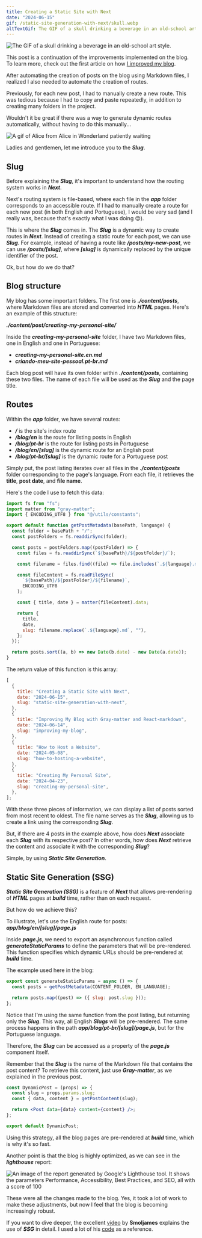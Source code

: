 ```yaml
---
title: Creating a Static Site with Next
date: "2024-06-15"
gif: /static-site-generation-with-next/skull.webp
altTextGif: The GIF of a skull drinking a beverage in an old-school art style.
---
```


![The GIF of a skull drinking a beverage in an old-school art style.](/static-site-generation-with-next/skull.webp)

This post is a continuation of the improvements implemented on the blog. To learn more, check out the first article on how [I improved my blog](/blog/en/improving-my-blog).

After automating the creation of posts on the blog using Markdown files, I realized I also needed to automate the creation of routes.

Previously, for each new post, I had to manually create a new route. This was tedious because I had to copy and paste repeatedly, in addition to creating many folders in the project.

Wouldn't it be great if there was a way to generate dynamic routes automatically, without having to do this manually...

![A gif of Alice from Alice in Wonderland patiently waiting](/static-site-generation-with-next/alice.gif)

Ladies and gentlemen, let me introduce you to the **_Slug_**.

## Slug

Before explaining the **_Slug_**, it's important to understand how the routing system works in **_Next_**.

Next's routing system is file-based, where each file in the **_app_** folder corresponds to an accessible route. If I had to manually create a route for each new post (in both English and Portuguese), I would be very sad (and I really was, because that's exactly what I was doing 😔).

This is where the **_Slug_** comes in. The **_Slug_** is a dynamic way to create routes in **_Next_**. Instead of creating a static route for each post, we can use **_Slug_**. For example, instead of having a route like **_/posts/my-new-post_**, we can use **_/posts/[slug]_**, where **_[slug]_** is dynamically replaced by the unique identifier of the post.

Ok, but how do we do that?

## Blog structure

My blog has some important folders. The first one is **_./content/posts_**, where Markdown files are stored and converted into **_HTML_** pages. Here's an example of this structure:

**_./content/post/creating-my-personal-site/_**

Inside the **_creating-my-personal-site_** folder, I have two Markdown files, one in English and one in Portuguese:

- **_creating-my-personal-site.en.md_**
- **_criando-meu-site-pessoal.pt-br.md_**

Each blog post will have its own folder within **_./content/posts_**, containing these two files. The name of each file will be used as the **_Slug_** and the page title.

## Routes

Within the **_app_** folder, we have several routes:

- **_/_** is the site's index route
- **_/blog/en_** is the route for listing posts in English
- **_/blog/pt-br_** is the route for listing posts in Portuguese
- **_/blog/en/[slug]_** is the dynamic route for an English post
- **_/blog/pt-br/[slug]_** is the dynamic route for a Portuguese post

Simply put, the post listing iterates over all files in the **_./content/posts_** folder corresponding to the page's language. From each file, it retrieves the **title**, **post date**, and **file name**.

Here's the code I use to fetch this data:

```js
import fs from "fs";
import matter from "gray-matter";
import { ENCODING_UTF8 } from "@/utils/constants";

export default function getPostMetadata(basePath, language) {
  const folder = basePath + "/";
  const postFolders = fs.readdirSync(folder);

  const posts = postFolders.map((postFolder) => {
    const files = fs.readdirSync(`${basePath}/${postFolder}/`);

    const filename = files.find((file) => file.includes(`.${language}.md`));

    const fileContent = fs.readFileSync(
      `${basePath}/${postFolder}/${filename}`,
      ENCODING_UTF8
    );

    const { title, date } = matter(fileContent).data;

    return {
      title,
      date,
      slug: filename.replace(`.${language}.md`, ""),
    };
  });

  return posts.sort((a, b) => new Date(b.date) - new Date(a.date));
}
```

The return value of this function is this array:

```js
[
  {
    title: "Creating a Static Site with Next",
    date: "2024-06-15",
    slug: "static-site-generation-with-next",
  },
  {
    title: "Improving My Blog with Gray-matter and React-markdown",
    date: "2024-06-14",
    slug: "improving-my-blog",
  },
  {
    title: "How to Host a Website",
    date: "2024-05-08",
    slug: "how-to-hosting-a-website",
  },
  {
    title: "Creating My Personal Site",
    date: "2024-04-23",
    slug: "creating-my-personal-site",
  },
];
```

With these three pieces of information, we can display a list of posts sorted from most recent to oldest. The file name serves as the **_Slug_**, allowing us to create a link using the corresponding **_Slug_**.

But, if there are 4 posts in the example above, how does **_Next_** associate each **_Slug_** with its respective post? In other words, how does **_Next_** retrieve the content and associate it with the corresponding **_Slug_**?

Simple, by using **_Static Site Generation_**.

## Static Site Generation (SSG)

**_Static Site Generation (SSG)_** is a feature of **_Next_** that allows pre-rendering of **_HTML_** pages at **_build_** time, rather than on each request.

But how do we achieve this?

To illustrate, let's use the English route for posts: **_app/blog/en/[slug]/page.js_**

Inside **_page.js_**, we need to export an asynchronous function called **_generateStaticParams_** to define the parameters that will be pre-rendered. This function specifies which dynamic URLs should be pre-rendered at **_build_** time.

The example used here in the blog:

```js
export const generateStaticParams = async () => {
  const posts = getPostMetadata(CONTENT_FOLDER, EN_LANGUAGE);

  return posts.map((post) => ({ slug: post.slug }));
};
```

Notice that I'm using the same function from the post listing, but returning only the **_Slug_**. This way, all English **_Slugs_** will be pre-rendered. The same process happens in the path **_app/blog/pt-br/[slug]/page.js_**, but for the Portuguese language.

Therefore, the **_Slug_** can be accessed as a property of the **_page.js_** component itself.

Remember that the **_Slug_** is the name of the Markdown file that contains the post content? To retrieve this content, just use **_Gray-matter_**, as we explained in the previous post.

```jsx
const DynamicPost = (props) => {
  const slug = props.params.slug;
  const { data, content } = getPostContent(slug);

  return <Post data={data} content={content} />;
};

export default DynamicPost;
```

Using this strategy, all the blog pages are pre-rendered at **_build_** time, which is why it's so fast.

Another point is that the blog is highly optimized, as we can see in the **_lighthouse_** report:

![An image of the report generated by Google's Lighthouse tool. It shows the parameters Performance, Accessibility, Best Practices, and SEO, all with a score of 100](/static-site-generation-with-next/lighthouse.png)

These were all the changes made to the blog. Yes, it took a lot of work to make these adjustments, but now I feel that the blog is becoming increasingly robust.

If you want to dive deeper, the excellent [vídeo](https://www.youtube.com/watch?v=QIIc5EYSZpw) by **Smoljames** explains the use of **_SSG_** in detail. I used a lot of his [code](https://github.com/jamezmca/static-recipe-blog/tree/main) as a reference.
